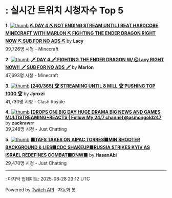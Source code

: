 # : 실시간 트위치 시청자수 Top 5

**1.** [![thumb](https://static-cdn.jtvnw.net/previews-ttv/live_user_lacy-320x180.jpg)](https://twitch.tv/Lacy)
**[⛏️ DAY 4 ⛏️ NOT ENDING STREAM UNTIL I BEAT HARDCORE MINECRAFT WITH MARLON ⛏️ FIGHTING THE ENDER DRAGON RIGHT NOW ⛏️ SUB FOR NO ADS ⛏️](https://twitch.tv/Lacy)** by **Lacy**<br>99,726명 시청  - Minecraft

**2.** [![thumb](https://static-cdn.jtvnw.net/previews-ttv/live_user_marlon-320x180.jpg)](https://twitch.tv/Marlon)
**[🗡️ DAY 4 🗡️ FIGHTING THE ENDER DRAGON W/ @Lacy RIGHT NOW!! 🗡️ SUB FOR NO ADS 🗡️](https://twitch.tv/Marlon)** by **Marlon**<br>47,693명 시청  - Minecraft

**3.** [![thumb](https://static-cdn.jtvnw.net/previews-ttv/live_user_jynxzi-320x180.jpg)](https://twitch.tv/Jynxzi)
**[[240/365] 🏆 STREAMING UNTIL 8 MILL 🏆 PUSHING TOP 1000 🏆](https://twitch.tv/Jynxzi)** by **Jynxzi**<br>41,730명 시청  - Clash Royale

**4.** [![thumb](https://static-cdn.jtvnw.net/previews-ttv/live_user_zackrawrr-320x180.jpg)](https://twitch.tv/zackrawrr)
**[[DROPS ON] BIG DAY HUGE DRAMA BIG NEWS AND GAMES MULTISTREAMING+REACTS | Follow My 24/7 channel @asmongold247](https://twitch.tv/zackrawrr)** by **zackrawrr**<br>39,248명 시청  - Just Chatting

**5.** [![thumb](https://static-cdn.jtvnw.net/previews-ttv/live_user_hasanabi-320x180.jpg)](https://twitch.tv/HasanAbi)
**[🟥TAFS TAKES ON AIPAC TORRES🟥MIN SHOOTER BACKGROUND & LIES🟥CDC SHAKEUP🟥RUSSIA STRIKES KYIV AS ISRAEL REDEFINES COMBAT🟥DNW🟥](https://twitch.tv/HasanAbi)** by **HasanAbi**<br>29,470명 시청  - Just Chatting


---
: 마지막 업데이트: 2025-08-28 23:12 UTC

Powered by [Twitch API](https://dev.twitch.tv/docs/api/reference) · 자동화 봇
